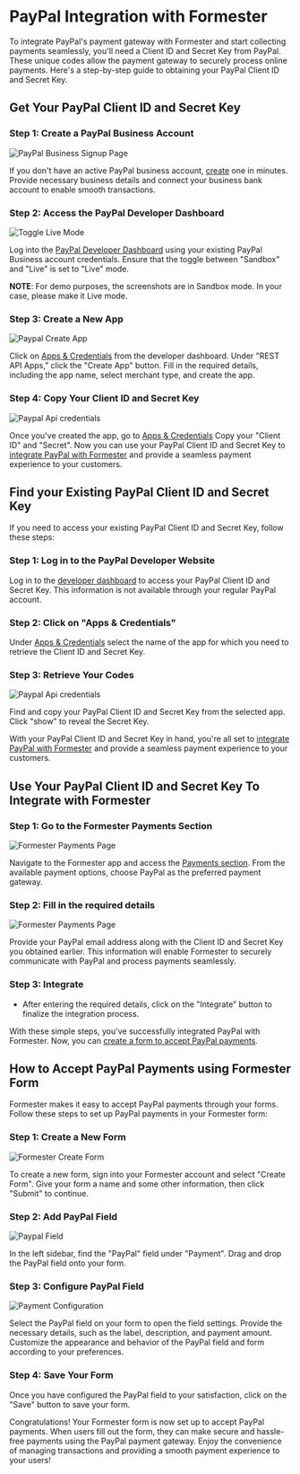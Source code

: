 
# PayPal Integration with Formester

To integrate PayPal's payment gateway with Formester and start collecting payments seamlessly, you'll need a Client ID and Secret Key from PayPal. These unique codes allow the payment gateway to securely process online payments. Here's a step-by-step guide to obtaining your PayPal Client ID and Secret Key.


## Get Your PayPal Client ID and Secret Key

### Step 1: Create a PayPal Business Account

![PayPal Business Signup Page](/assets/images/paypal-integration/paypal_business_signup.png)

If you don't have an active PayPal business account, [create](https://www.paypal.com/us/webapps/mpp/account-selection) one in minutes. Provide necessary business details and connect your business bank account to enable smooth transactions.

### Step 2: Access the PayPal Developer Dashboard

![Toggle Live Mode](/assets/images/paypal-integration/paypal_live_mode.png)

Log into the [PayPal Developer Dashboard](https://developer.paypal.com/dashboard) using your existing PayPal Business account credentials. Ensure that the toggle between "Sandbox" and "Live" is set to "Live" mode.

**NOTE**: For demo purposes, the screenshots are in Sandbox mode. In your case, please make it Live mode.

### Step 3: Create a New App

![Paypal Create App](/assets/images/paypal-integration/paypal_create_app.png)

Click on [Apps & Credentials](https://developer.paypal.com/dashboard/applications) from the developer dashboard. Under "REST API Apps," click the "Create App" button. Fill in the required details, including the app name, select merchant type, and create the app.

### Step 4: Copy Your Client ID and Secret Key

![Paypal Api credentials](/assets/images/paypal-integration/paypal_credentials.png)

Once you've created the app, go to [Apps & Credentials](https://developer.paypal.com/dashboard/applications) Copy your "Client ID" and "Secret". Now you can use your PayPal Client ID and Secret Key to [integrate PayPal with Formester](#use-your-paypal-client-id-and-secret-key-to-integrate-with-formester) and provide a seamless payment experience to your customers.

## Find your Existing PayPal Client ID and Secret Key

If you need to access your existing PayPal Client ID and Secret Key, follow these steps:

### Step 1: Log in to the PayPal Developer Website

Log in to the [developer dashboard]((https://developer.paypal.com/dashboard)) to access your PayPal Client ID and Secret Key. This information is not available through your regular PayPal account.

### Step 2: Click on "Apps & Credentials"

Under [Apps & Credentials](https://developer.paypal.com/dashboard/applications) select the name of the app for which you need to retrieve the Client ID and Secret Key.

### Step 3: Retrieve Your Codes

![Paypal Api credentials](/assets/images/paypal-integration/paypal_credentials.png)

Find and copy your PayPal Client ID and Secret Key from the selected app. Click "show" to reveal the Secret Key.

With your PayPal Client ID and Secret Key in hand, you're all set to [integrate PayPal with Formester](#use-your-paypal-client-id-and-secret-key-to-integrate-with-formester) and provide a seamless payment experience to your customers.

## Use Your PayPal Client ID and Secret Key To Integrate with Formester

### Step 1: Go to the Formester Payments Section

![Formester Payments Page](/assets/images/paypal-integration/formester_payments.png)

Navigate to the Formester app and access the [Payments section](https://app.formester.com/payments). From the available payment options, choose PayPal as the preferred payment gateway.


### Step 2: Fill in the required details

![Formester Payments Page](/assets/images/paypal-integration/formester_paypal_integration.png)

Provide your PayPal email address along with the Client ID and Secret Key you obtained earlier. This information will enable Formester to securely communicate with PayPal and process payments seamlessly.

### Step 3: Integrate
- After entering the required details, click on the "Integrate" button to finalize the integration process.

With these simple steps, you've successfully integrated PayPal with Formester. Now, you can [create a form to accept PayPal payments](#how-to-accept-paypal-payments-using-formester-form).

## How to Accept PayPal Payments using Formester Form

Formester makes it easy to accept PayPal payments through your forms. Follow these steps to set up PayPal payments in your Formester form:

### Step 1: Create a New Form

![Formester Create Form](/assets/images/paypal-integration/formester_create_form.png)

To create a new form, sign into your Formester account and select "Create Form". Give your form a name and some other information, then click "Submit" to continue.

### Step 2: Add PayPal Field

![Paypal Field](/assets/images/paypal-integration/paypal_component.png)

In the left sidebar, find the "PayPal" field under "Payment". Drag and drop the PayPal field onto your form.

### Step 3: Configure PayPal Field

![Payment Configuration](/assets/images/paypal-integration/payment_configuration.png)

Select the PayPal field on your form to open the field settings. Provide the necessary details, such as the label, description, and payment amount. Customize the appearance and behavior of the PayPal field and form according to your preferences.

### Step 4: Save Your Form
Once you have configured the PayPal field to your satisfaction, click on the "Save" button to save your form.

Congratulations! Your Formester form is now set up to accept PayPal payments. When users fill out the form, they can make secure and hassle-free payments using the PayPal payment gateway. Enjoy the convenience of managing transactions and providing a smooth payment experience to your users!